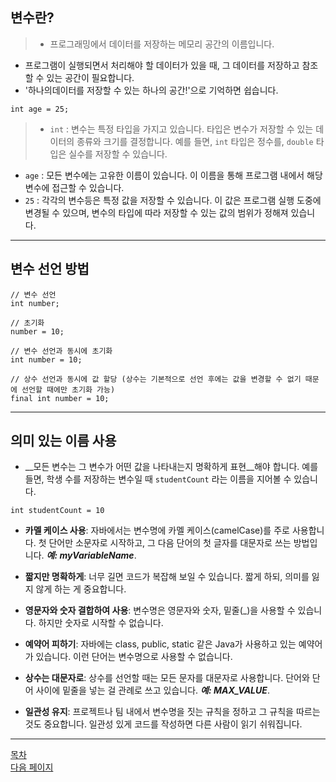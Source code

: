## 변수란?
>- 프로그래밍에서 데이터를 저장하는 메모리 공간의 이름입니다.
- 프로그램이 실행되면서 처리해야 할 데이터가 있을 때, 그 데이터를 저장하고 참조할 수 있는 공간이 필요합니다.
- '하나의데이터를 저장할 수 있는 하나의 공간!'으로 기억하면 쉽습니다.

```
int age = 25;
```
>- `int` : 변수는 특정 타입을 가지고 있습니다. 타입은 변수가 저장할 수 있는 데이터의 종류와 크기를 결정합니다. 예를 들면, `int` 타입은 정수를, `double` 타입은 실수를 저장할 수 있습니다.
- `age` : 모든 변수에는 고유한 이름이 있습니다. 이 이름을 통해 프로그램 내에서 해당 변수에 접근할 수 있습니다.
- `25` : 각각의 변수등은 특정 값을 저장할 수 있습니다. 이 값은 프로그램 실행 도중에 변경될 수 있으며, 변수의 타입에 따라 저장할 수 있는 값의 범위가 정해져 있습니다.


---

## 변수 선언 방법

```
// 변수 선언
int number;

// 초기화
number = 10;
```

```
// 변수 선언과 동시에 초기화
int number = 10;
```

```
// 상수 선언과 동시에 값 할당 (상수는 기본적으로 선언 후에는 값을 변경할 수 없기 때문에 선언할 때에만 초기화 가능)
final int number = 10;
```


---

## 의미 있는 이름 사용
- __모든 변수는 그 변수가 어떤 값을 나타내는지 명확하게 표현__해야 합니다. 예를 들면, 학생 수를 저장하는 변수일 때 `studentCount` 라는 이름을 지어볼 수 있습니다.

```
int studentCount = 10
```

- __카멜 케이스 사용__: 자바에서는 변수명에 카멜 케이스(camelCase)를 주로 사용합니다. 첫 단어만 소문자로 시작하고, 그 다음 단어의 첫 글자를 대문자로 쓰는 방법입니다. ___예: myVariableName___.

- __짧지만 명확하게__: 너무 길면 코드가 복잡해 보일 수 있습니다. 짧게 하되, 의미를 잃지 않게 하는 게 중요합니다.

- __영문자와 숫자 결합하여 사용__: 변수명은 영문자와 숫자, 밑줄(_)을 사용할 수 있습니다. 하지만 숫자로 시작할 수 없습니다.

- __예약어 피하기__: 자바에는 class, public, static 같은 Java가 사용하고 있는 예약어가 있습니다. 이런 단어는 변수명으로 사용할 수 없습니다.

- __상수는 대문자로__: 상수를 선언할 때는 모든 문자를 대문자로 사용합니다. 단어와 단어 사이에 밑줄을 넣는 걸 관례로 쓰고 있습니다. ___예: MAX_VALUE___.

- __일관성 유지__: 프로젝트나 팀 내에서 변수명을 짓는 규칙을 정하고 그 규칙을 따르는 것도 중요합니다. 일관성 있게 코드를 작성하면 다른 사람이 읽기 쉬워집니다.

---
<!--목차 & 다음으로 페이지 이동-->
[목차](https://github.com/Devcurve/Java/README.md)<br>
[다음 페이지](https://github.com/Devcurve/Java/operator.md)
